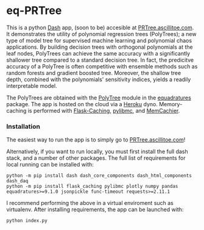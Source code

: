 # eq-PRTree

This is a python [Dash](https://plotly.com/dash/) app, (soon to be) accesible at [PRTree.ascillitoe.com](https://PRTree.ascillitoe.com/). It demonstrates the utility of polynomial regression trees (PolyTrees); a new type of model tree for supervised machine learning and polynomial chaos applications. By building decision trees with orthogonal polynomials at the leaf nodes, PolyTrees can achieve the same accuracy with a significantly shallower tree compared to a standard decision tree. In fact, the predicitve accuracy of a PolyTree is often competitive with ensemble methods such as random forests and gradient boosted tree. Moreover, the shallow tree depth, combined with the polynomials' sensitivity indices, yields a readily interpretable model.  

The PolyTrees are obtained with the [PolyTree](https://equadratures.org/_documentation/polytree.html) module in the [equadratures](https://equadratures.org/) package. The app is hosted on the cloud via a [Heroku](https://www.heroku.com/about) dyno. Memory-caching is performed with [Flask-Caching](https://flask-caching.readthedocs.io/en/latest/), [pylibmc](https://pypi.org/project/pylibmc/), and [MemCachier](https://www.memcachier.com/).

### Installation
The easiest way to run the app is to simply go to [PRTree.ascillitoe.com](https://PRtree.ascillitoe.com/)! 

Alternatively, if you want to run locally, you must first install the full dash stack, and a number of other packages. The full list of requirements for local running can be installed with:

```console
python -m pip install dash dash_core_components dash_html_components dash_daq 
python -m pip install flask_caching pylibmc plotly numpy pandas equadratures>=9.1.0 jsonpickle func-timeout requests>=2.11.1
```

I recommend performing the above in a virtual enviroment such as virtualenv. After installing requirements, the app can be launched with:

```console
python index.py
```
